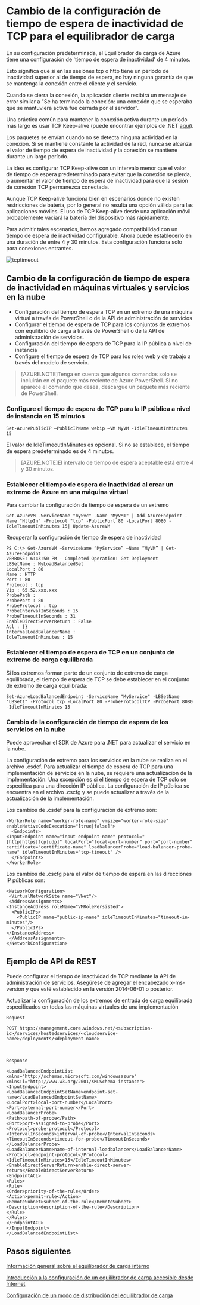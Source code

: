 <properties 
   pageTitle="Configuración de tiempo de espera de inactividad de TCP del equilibrador de carga | Microsoft Azure"
   description="Configuración del tiempo de espera de inactividad de TCP del equilibrador de carga"
   services="load-balancer"
   documentationCenter="na"
   authors="joaoma"
   manager="adinah"
   editor="tysonn" />
<tags 
   ms.service="load-balancer"
   ms.devlang="na"
   ms.topic="article"
   ms.tgt_pltfrm="na"
   ms.workload="infrastructure-services"
   ms.date="05/01/2015"
   ms.author="joaoma" />

# Cambio de la configuración de tiempo de espera de inactividad de TCP para el equilibrador de carga

En su configuración predeterminada, el Equilibrador de carga de Azure tiene una configuración de 'tiempo de espera de inactividad' de 4 minutos.

Esto significa que si en las sesiones tcp o http tiene un período de inactividad superior al de tiempo de espera, no hay ninguna garantía de que se mantenga la conexión entre el cliente y el servicio.

Cuando se cierra la conexión, la aplicación cliente recibirá un mensaje de error similar a "Se ha terminado la conexión: una conexión que se esperaba que se mantuviera activa fue cerrada por el servidor".

Una práctica común para mantener la conexión activa durante un período más largo es usar TCP Keep-alive (puede encontrar ejemplos de .NET [aquí](https://msdn.microsoft.com/library/system.net.servicepoint.settcpkeepalive.aspx)).

Los paquetes se envían cuando no se detecta ninguna actividad en la conexión. Si se mantiene constante la actividad de la red, nunca se alcanza el valor de tiempo de espera de inactividad y la conexión se mantiene durante un largo período.

La idea es configurar TCP Keep-alive con un intervalo menor que el valor de tiempo de espera predeterminado para evitar que la conexión se pierda, o aumentar el valor de tiempo de espera de inactividad para que la sesión de conexión TCP permanezca conectada.

Aunque TCP Keep-alive funciona bien en escenarios donde no existen restricciones de batería, por lo general no resulta una opción válida para las aplicaciones móviles. El uso de TCP Keep-alive desde una aplicación móvil probablemente vaciará la batería del dispositivo más rápidamente.

Para admitir tales escenarios, hemos agregado compatibilidad con un tiempo de espera de inactividad configurable. Ahora puede establecerlo en una duración de entre 4 y 30 minutos. Esta configuración funciona solo para conexiones entrantes.

![tcptimeout](./media/load-balancer-tcp-idle-timeout/image1.png)


## Cambio de la configuración de tiempo de espera de inactividad en máquinas virtuales y servicios en la nube

- Configuración del tiempo de espera TCP en un extremo de una máquina virtual a través de PowerShell o de la API de administración de servicios
- Configurar el tiempo de espera de TCP para los conjuntos de extremos con equilibrio de carga a través de PowerShell o de la API de administración de servicios.
- Configuración del tiempo de espera de TCP para la IP pública a nivel de instancia
- Configure el tiempo de espera de TCP para los roles web y de trabajo a través del modelo de servicio.
 

>[AZURE.NOTE]Tenga en cuenta que algunos comandos solo se incluirán en el paquete más reciente de Azure PowerShell. Si no aparece el comando que desea, descargue un paquete más reciente de PowerShell.

 
### Configure el tiempo de espera de TCP para la IP pública a nivel de instancia en 15 minutos

	Set-AzurePublicIP –PublicIPName webip –VM MyVM -IdleTimeoutInMinutes 15

El valor de IdleTimeoutInMinutes es opcional. Si no se establece, el tiempo de espera predeterminado es de 4 minutos.

>[AZURE.NOTE]El intervalo de tiempo de espera aceptable está entre 4 y 30 minutos.
 
### Establecer el tiempo de espera de inactividad al crear un extremo de Azure en una máquina virtual

Para cambiar la configuración de tiempo de espera de un extremo

	Get-AzureVM -ServiceName "mySvc" -Name "MyVM1" | Add-AzureEndpoint -Name "HttpIn" -Protocol "tcp" -PublicPort 80 -LocalPort 8080 -IdleTimeoutInMinutes 15| Update-AzureVM
 
Recuperar la configuración de tiempo de espera de inactividad

	PS C:\> Get-AzureVM –ServiceName “MyService” –Name “MyVM” | Get-AzureEndpoint
	VERBOSE: 6:43:50 PM - Completed Operation: Get Deployment
	LBSetName : MyLoadBalancedSet
	LocalPort : 80
	Name : HTTP
	Port : 80
	Protocol : tcp
	Vip : 65.52.xxx.xxx
	ProbePath :
	ProbePort : 80
	ProbeProtocol : tcp
	ProbeIntervalInSeconds : 15
	ProbeTimeoutInSeconds : 31
	EnableDirectServerReturn : False
	Acl : {}
	InternalLoadBalancerName :
	IdleTimeoutInMinutes : 15
 
### Establecer el tiempo de espera de TCP en un conjunto de extremo de carga equilibrada

Si los extremos forman parte de un conjunto de extremo de carga equilibrada, el tiempo de espera de TCP se debe establecer en el conjunto de extremo de carga equilibrada:

	Set-AzureLoadBalancedEndpoint -ServiceName "MyService" -LBSetName "LBSet1" -Protocol tcp -LocalPort 80 -ProbeProtocolTCP -ProbePort 8080 -IdleTimeoutInMinutes 15
 
### Cambio de la configuración de tiempo de espera de los servicios en la nube

Puede aprovechar el SDK de Azure para .NET para actualizar el servicio en la nube.

La configuración de extremo para los servicios en la nube se realiza en el archivo .csdef. Para actualizar el tiempo de espera de TCP para una implementación de servicios en la nube, se requiere una actualización de la implementación. Una excepción es si el tiempo de espera de TCP solo se especifica para una dirección IP pública. La configuración de IP pública se encuentra en el archivo .cscfg y se puede actualizar a través de la actualización de la implementación.

Los cambios de .csdef para la configuración de extremo son:

	<WorkerRole name="worker-role-name" vmsize="worker-role-size" enableNativeCodeExecution="[true|false]">
	  <Endpoints>
    <InputEndpoint name="input-endpoint-name" protocol="[http|https|tcp|udp]" localPort="local-port-number" port="port-number" certificate="certificate-name" loadBalancerProbe="load-balancer-probe-name" idleTimeoutInMinutes="tcp-timeout" />
	  </Endpoints>
	</WorkerRole>

Los cambios de .cscfg para el valor de tiempo de espera en las direcciones IP públicas son:

	<NetworkConfiguration>
 	 <VirtualNetworkSite name="VNet"/>
 	 <AddressAssignments>
    <InstanceAddress roleName="VMRolePersisted">
      <PublicIPs>
        <PublicIP name="public-ip-name" idleTimeoutInMinutes="timeout-in-minutes"/>
      </PublicIPs>
    </InstanceAddress>
 	 </AddressAssignments>
	</NetworkConfiguration>

## Ejemplo de API de REST

Puede configurar el tiempo de inactividad de TCP mediante la API de administración de servicios. Asegúrese de agregar el encabezado x-ms-version y que esté establecido en la versión 2014-06-01 o posterior.
 
Actualizar la configuración de los extremos de entrada de carga equilibrada especificados en todas las máquinas virtuales de una implementación
	
	Request

	POST https://management.core.windows.net/<subscription-id>/services/hostedservices/<cloudservice-name>/deployments/<deployment-name>
<BR>

	Response

	<LoadBalancedEndpointList xmlns="http://schemas.microsoft.com/windowsazure" xmlns:i="http://www.w3.org/2001/XMLSchema-instance">
	<InputEndpoint>
	<LoadBalancedEndpointSetName>endpoint-set-name</LoadBalancedEndpointSetName>
	<LocalPort>local-port-number</LocalPort>
	<Port>external-port-number</Port>
	<LoadBalancerProbe>
	<Path>path-of-probe</Path>
	<Port>port-assigned-to-probe</Port>
	<Protocol>probe-protocol</Protocol>
	<IntervalInSeconds>interval-of-probe</IntervalInSeconds>
	<TimeoutInSeconds>timeout-for-probe</TimeoutInSeconds>
	</LoadBalancerProbe>
	<LoadBalancerName>name-of-internal-loadbalancer</LoadBalancerName>
	<Protocol>endpoint-protocol</Protocol>
	<IdleTimeoutInMinutes>15</IdleTimeoutInMinutes>
	<EnableDirectServerReturn>enable-direct-server-return</EnableDirectServerReturn>
	<EndpointACL>
	<Rules>
	<Rule>
	<Order>priority-of-the-rule</Order>
	<Action>permit-rule</Action>
	<RemoteSubnet>subnet-of-the-rule</RemoteSubnet>
	<Description>description-of-the-rule</Description>
	</Rule>
	</Rules>
	</EndpointACL>
	</InputEndpoint>
	</LoadBalancedEndpointList>

## Pasos siguientes

[Información general sobre el equilibrador de carga interno](load-balancer-internal-overview.md)

[Introducción a la configuración de un equilibrador de carga accesible desde Internet](load-balancer-internet-getstarted.md)

[Configuración de un modo de distribución del equilibrador de carga](load-balancer-distribution-mode.md)

 

<!---HONumber=August15_HO6-->